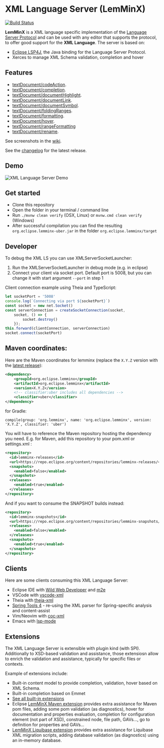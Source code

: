 XML Language Server (LemMinX)
===========================
[![Build Status](https://ci.eclipse.org/lemminx/buildStatus/icon?job=lemminx%2Fmaster)](https://ci.eclipse.org/lemminx/job/lemminx/job/master/)

**LemMinX** is a XML language specific implementation of the [Language Server Protocol](https://github.com/Microsoft/language-server-protocol)
and can be used with any editor that supports the protocol, to offer good support for the **XML Language**. The server is based on:

 * [Eclipse LSP4J](https://github.com/eclipse/lsp4j), the Java binding for the Language Server Protocol.
 * Xerces to manage XML Schema validation, completion and hover

Features
--------------

* [textDocument/codeAction](https://microsoft.github.io/language-server-protocol/specification#textDocument_codeAction).
* [textDocument/completion](https://microsoft.github.io/language-server-protocol/specification#textDocument_completion).
* [textDocument/documentHighlight](https://microsoft.github.io/language-server-protocol/specification#textDocument_documentHighlight).
* [textDocument/documentLink](https://microsoft.github.io/language-server-protocol/specification#textDocument_documentLink).
* [textDocument/documentSymbol](https://microsoft.github.io/language-server-protocol/specification#textDocument_documentSymbol).
* [textDocument/foldingRanges](https://microsoft.github.io/language-server-protocol/specification#textDocument_foldingRange).
* [textDocument/formatting](https://microsoft.github.io/language-server-protocol/specification#textDocument_formatting).
* [textDocument/hover](https://microsoft.github.io/language-server-protocol/specification#textDocument_hover).
* [textDocument/rangeFormatting](https://microsoft.github.io/language-server-protocol/specification#textDocument_rangeFormatting)
* [textDocument/rename](https://microsoft.github.io/language-server-protocol/specification#textDocument_rename).

See screenshots in the [wiki](https://github.com/eclipse/lemminx/wiki/Features).

See the [changelog](CHANGELOG.md) for the latest release.


Demo
--------------

![XML Language Server Demo](demos/XMLLanguageServerDemo.gif)

Get started
--------------
* Clone this repository
* Open the folder in your terminal / command line
* Run `./mvnw clean verify` (OSX, Linux) or `mvnw.cmd clean verify` (Windows)
* After successful compilation you can find the resulting `org.eclipse.lemminx-uber.jar` in the folder `org.eclipse.lemminx/target`

Developer
--------------

To debug the XML LS you can use XMLServerSocketLauncher:

1. Run the XMLServerSocketLauncher in debug mode (e.g. in eclipse)
2. Connect your client via socket port. Default port is 5008, but you can change it with start argument `--port` in step 1

Client connection example using Theia and TypeScript:

```js
let socketPort = '5008'
console.log(`Connecting via port ${socketPort}`)
const socket = new net.Socket()
const serverConnection = createSocketConnection(socket,
    socket, () => {
        socket.destroy()
    });
this.forward(clientConnection, serverConnection)
socket.connect(socketPort)
```

Maven coordinates:
------------------

Here are the Maven coordinates for lemminx (replace the `X.Y.Z` version with the [latest release](https://repo.eclipse.org/content/repositories/lemminx-releases)):
```xml
<dependency>
    <groupId>org.eclipse.lemminx</groupId>
    <artifactId>org.eclipse.lemminx</artifactId>
    <version>X.Y.Z</version>
    <!-- classifier:uber includes all dependencies -->
    <classifier>uber</classifier>
</dependency>
```

for Gradle:
```
compile(group: 'org.lemminx', name: 'org.eclipse.lemminx', version: 'X.Y.Z', classifier: 'uber')
```

You will have to reference the Maven repository hosting the dependency you need. E.g. for Maven, add this repository to your pom.xml or settings.xml :
```xml
<repository>
  <id>lemminx-releases</id>
  <url>https://repo.eclipse.org/content/repositories/lemminx-releases/</url>
  <snapshots>
    <enabled>false</enabled>
  </snapshots>
  <releases>
    <enabled>true</enabled>
  </releases>
</repository>
```

And if you want to consume the SNAPSHOT builds instead:
```xml
<repository>
  <id>lemminx-snapshots</id>
  <url>https://repo.eclipse.org/content/repositories/lemminx-snapshots/</url>
  <releases>
    <enabled>false</enabled>
  </releases>
  <snapshots>
    <enabled>true</enabled>
  </snapshots>
</repository>
```

Clients
-------

Here are some clients consuming this XML Language Server:

 * Eclipse IDE with [Wild Web Developer](https://github.com/eclipse/wildwebdeveloper) and [m2e](https://www.eclipse.org/m2e/)
 * VSCode with [vscode-xml](https://github.com/redhat-developer/vscode-xml)
 * Theia with [theia-xml](https://github.com/theia-ide/theia-xml-extension)
 * [Spring Tools 4](https://github.com/spring-projects/sts4) - re-using the XML parser for Spring-specific analysis and content-assist
 * Vim/Neovim with [coc-xml](https://github.com/fannheyward/coc-xml)
 * Emacs with [lsp-mode](https://github.com/emacs-lsp/lsp-mode)
 
 
Extensions
----------

The XML Language Server is extensible with plugin kind (with SPI). Additionally to XSD-based validation and assistance, those extensiosn allow to enrich the validation and assistance, typically for specific files or contexts.

Example of extensions include:

 * Built-in content model to provide completion, validation, hover based on XML Schema.
 * Built-in completion based on Emmet
 * [See all built-in extensions](https://github.com/eclipse/lemminx/tree/master/org.eclipse.lemminx/src/main/java/org/eclipse/lemminx/extensions)
 * Eclipse [LemMinX Maven extension](https://github.com/eclipse/lemminx-maven/) provides extra assistance for Maven pom files, adding some pom validation (as diagnostics), hover for documentation and properties evaluation, completion for configuration element (not part of XSD), constrained node, file path, GAVs..., go to definition for properties and GAVs...
 * [LemMinX Liquibase extension](https://github.com/Treehopper/liquibase-lsp/) provides extra assistance for Liquibase XML migration scripts, adding database validation (as diagnostics) using an in-memory database.
